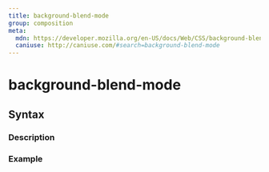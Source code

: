 ```yaml
---
title: background-blend-mode
group: composition
meta:
  mdn: https://developer.mozilla.org/en-US/docs/Web/CSS/background-blend-mode
  caniuse: http://caniuse.com/#search=background-blend-mode
---
```


# background-blend-mode
<!--- Introduction for background-blend-mode, keep it brief and set the overall context -->

## Syntax
<!--- Introduce the various syntax for background-blend-mode -->

### Description
<!--- For each major section of syntax, provide a description explaining its usage further -->

### Example
<!--- Provide code examples for the syntax block you're currently describing -->